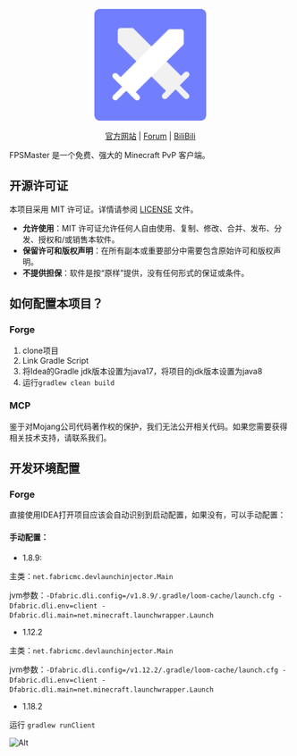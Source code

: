 <div align="center">
<p>
    <img width="200" src="/pictures/logo.png">
</p>

[官方网站](https://fpsmaster.top) |
[Forum](https://forums.fpsmaster.top) |
[BiliBili](https://space.bilibili.com/628246693)
</div>

FPSMaster 是一个免费、强大的 Minecraft PvP 客户端。

## 开源许可证
本项目采用 MIT 许可证。详情请参阅 [LICENSE](LICENSE) 文件。

- **允许使用**：MIT 许可证允许任何人自由使用、复制、修改、合并、发布、分发、授权和/或销售本软件。
- **保留许可和版权声明**：在所有副本或重要部分中需要包含原始许可和版权声明。
- **不提供担保**：软件是按“原样”提供，没有任何形式的保证或条件。

## 如何配置本项目？

### Forge
1. clone项目
2. Link Gradle Script
3. 将Idea的Gradle jdk版本设置为java17，将项目的jdk版本设置为java8
4. 运行`gradlew clean build`

### MCP
鉴于对Mojang公司代码著作权的保护，我们无法公开相关代码。如果您需要获得相关技术支持，请联系我们。

## 开发环境配置

### Forge

直接使用IDEA打开项目应该会自动识别到启动配置，如果没有，可以手动配置：


#### 手动配置：

- 1.8.9:

主类：`net.fabricmc.devlaunchinjector.Main`

jvm参数：`-Dfabric.dli.config=/v1.8.9/.gradle/loom-cache/launch.cfg -Dfabric.dli.env=client -Dfabric.dli.main=net.minecraft.launchwrapper.Launch`

- 1.12.2

主类：`net.fabricmc.devlaunchinjector.Main`

jvm参数：`-Dfabric.dli.config=/v1.12.2/.gradle/loom-cache/launch.cfg -Dfabric.dli.env=client -Dfabric.dli.main=net.minecraft.launchwrapper.Launch`

- 1.18.2

运行 `gradlew runClient`

![Alt](https://repobeats.axiom.co/api/embed/e686f6313e4406de4286bf27e0db4a2bf5a31b7f.svg "Repobeats analytics image")